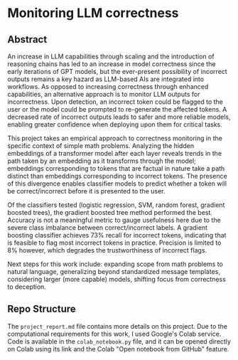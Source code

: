 # Monitoring LLM correctness 

## Abstract

An increase in LLM capabilities through scaling and the introduction of reasoning chains has led to an increase in model correctness since the early iterations of GPT models, but the ever-present possibility of incorrect outputs remains a key hazard as LLM-based AIs are integrated into workflows.
As opposed to increasing correctness through enhanced capabilities, an alternative approach is to monitor LLM outputs for incorrectness.
Upon detection, an incorrect token could be flagged to the user or the model could be prompted to re-generate the affected tokens.
A decreased rate of incorrect outputs leads to safer and more reliable models, enabling greater confidence when deploying upon them for critical tasks.

This project takes an empirical approach to correctness monitoring in the specific context of simple math problems.
Analyzing the hidden embeddings of a transformer model after each layer reveals trends in the path taken by an embedding as it transforms through the model;
embeddings corresponding to tokens that are factual in nature take a path distinct than embeddings corresponding to incorrect tokens.
The presence of this divergence enables classifier models to predict whether a token will be correct/incorrect before it is presented to the user.

Of the classifiers tested (logistic regression, SVM, random forest, gradient boosted trees), the gradient boosted tree method performed the best.
Accuracy is not a meaningful metric to gauge usefulness here due to the severe class imbalance between correct/incorrect labels.
A gradient boosting classifier achieves 73% recall for incorrect tokens, indicating that is feasible to flag most incorrect tokens in practice.
Precision is limited to 8% however, which degrades the trustworthiness of incorrect flags.

Next steps for this work include: expanding scope from math problems to natural language, generalizing beyond standardized message templates, considering larger (more capable) models, shifting focus from correctness to deception.

## Repo Structure

The `project_report.md` file contains more details on this project.
Due to the computational requirements for this work, I used Google's Colab service.
Code is available in the `colab_notebook.py` file, and it can be opened directly on Colab using its link and the Colab "Open notebook from GitHub" feature.